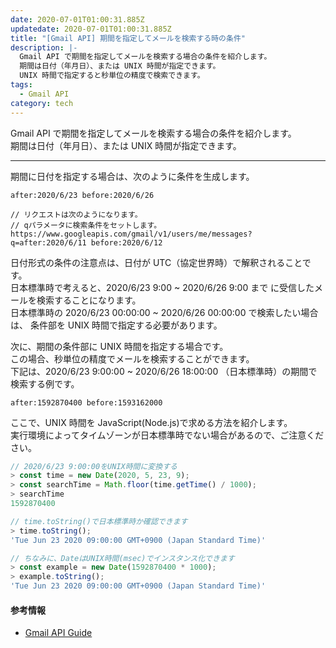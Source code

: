```yaml
---
date: 2020-07-01T01:00:31.885Z
updatedate: 2020-07-01T01:00:31.885Z
title: "[Gmail API] 期間を指定してメールを検索する時の条件"
description: |-
  Gmail API で期間を指定してメールを検索する場合の条件を紹介します。
  期間は日付（年月日）、または UNIX 時間が指定できます。
  UNIX 時間で指定すると秒単位の精度で検索できます。
tags:
  - Gmail API
category: tech
---
```


Gmail API で期間を指定してメールを検索する場合の条件を紹介します。  
期間は日付（年月日）、または UNIX 時間が指定できます。

---

期間に日付を指定する場合は、次のように条件を生成します。

```
after:2020/6/23 before:2020/6/26

// リクエストは次のようになります。
// qパラメータに検索条件をセットします。
https://www.googleapis.com/gmail/v1/users/me/messages?q=after:2020/6/11 before:2020/6/12
```

日付形式の条件の注意点は、日付が UTC（協定世界時）で解釈されることです。  
日本標準時で考えると、2020/6/23 9:00 ~ 2020/6/26 9:00 まで に受信したメールを検索することになります。  
日本標準時の 2020/6/23 00:00:00 ~ 2020/6/26 00:00:00 で検索したい場合は、
条件部を UNIX 時間で指定する必要があります。

次に、期間の条件部に UNIX 時間を指定する場合です。  
この場合、秒単位の精度でメールを検索することができます。  
下記は、2020/6/23 9:00:00 ~ 2020/6/26 18:00:00 （日本標準時）の期間で検索する例です。

```
after:1592870400 before:1593162000
```

ここで、UNIX 時間を JavaScript(Node.js)で求める方法を紹介します。  
実行環境によってタイムゾーンが日本標準時でない場合があるので、ご注意ください。

```javascript
// 2020/6/23 9:00:00をUNIX時間に変換する
> const time = new Date(2020, 5, 23, 9);
> const searchTime = Math.floor(time.getTime() / 1000);
> searchTime
1592870400

// time.toString()で日本標準時か確認できます
> time.toString();
'Tue Jun 23 2020 09:00:00 GMT+0900 (Japan Standard Time)'

// ちなみに、DateはUNIX時間(msec)でインスタンス化できます
> const example = new Date(1592870400 * 1000);
> example.toString();
'Tue Jun 23 2020 09:00:00 GMT+0900 (Japan Standard Time)'
```

#### 参考情報

- [Gmail API Guide](https://developers.google.com/gmail/api/guides/filtering)
